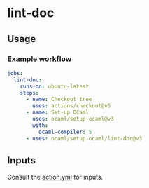 # lint-doc

## Usage

### Example workflow

```yml
jobs:
  lint-doc:
    runs-on: ubuntu-latest
    steps:
      - name: Checkout tree
        uses: actions/checkout@v5
      - name: Set-up OCaml
        uses: ocaml/setup-ocaml@v3
        with:
          ocaml-compiler: 5
      - uses: ocaml/setup-ocaml/lint-doc@v3
```

## Inputs

Consult the [action.yml](./action.yml) for inputs.
